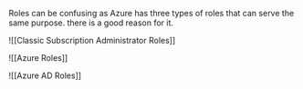 Roles can be confusing as Azure has three types of roles that can serve the same purpose.
there is a good reason for it.

![[Classic Subscription Administrator Roles]]


![[Azure Roles]]


![[Azure AD Roles]]



